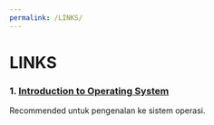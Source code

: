 ```yaml
---
permalink: /LINKS/
---
```


# LINKS

### 1. [Introduction to Operating System](https://www.youtube.com/watch?v=vBURTt97EkA)
Recommended untuk pengenalan ke sistem operasi.
